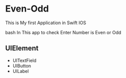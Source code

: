 # Even-Odd

This is My first Application in Swift IOS


bash
In This app to check Enter Number is Even or Odd

## UIElement

- UITextField
- UIButton
- UILabel
